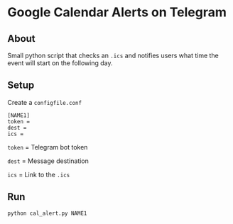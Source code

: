 # Google Calendar Alerts on Telegram

## About

Small python script that checks an `.ics` and notifies users what time the event will start on the following day.

## Setup

Create a `configfile.conf`

```
[NAME1]
token =
dest =
ics =
```

`token` = Telegram bot token

`dest` = Message destination

`ics` = Link to the `.ics`

## Run

```
python cal_alert.py NAME1
```
